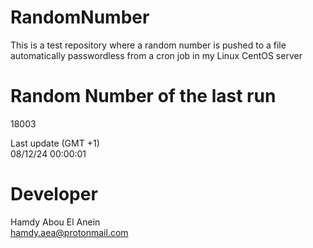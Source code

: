# RandomNumber    
This is a test repository where a random number is pushed to a file automatically passwordless from a cron job in my Linux CentOS server    
# Random Number of the last run   
18003
      
Last update (GMT +1)    
08/12/24 00:00:01
# Developer    
Hamdy Abou El Anein   
hamdy.aea@protonmail.com
